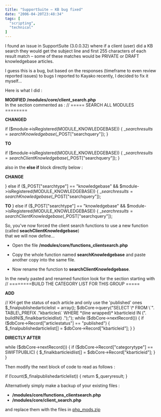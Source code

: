 ```yaml
---
title: "SupportSuite – KB bug fixed"
date: "2006-04-20T23:48:34"
tags: [
  "scripting",
  "technical"
]
---
```

I found an issue in SupportSuite (3.0.0.32) where if a client (user) did a KB search they would get the subject line and first 255 characters of each result match – some of these matches would be PRIVATE or DRAFT knowledgebase articles.

I guess this is a bug, but based on the responses (timeframe to even review reported issues) to bugs I reported to Kayako recently, I decided to fix it myself…

Here is what I did :

**MODIFIED /modules/core/client\_search.php**  
In the section commented as :
// ===== SEARCH ALL MODULES ========

**CHANGED**

if ($module->isRegistered(MODULE\_KNOWLEDGEBASE))
{
$\_searchresults = searchKnowledgebase($\_POST\["searchquery"\]);
}

**TO**

if ($module->isRegistered(MODULE\_KNOWLEDGEBASE))
{
$\_searchresults = searchClientKnowledgebase($\_POST\["searchquery"\]);
}

also in the **else if** block directly below :

**CHANGE**

} else if ($\_POST\["searchtype"\] == "knowledgebase" && $module->isRegistered(MODULE\_KNOWLEDGEBASE)) {
$\_searchresults = searchKnowledgebase($\_POST\["searchquery"\]);

**TO**
} else if ($\_POST\["searchtype"\] == "knowledgebase" && $module->isRegistered(MODULE\_KNOWLEDGEBASE)) {
$\_searchresults = searchClientKnowledgebase($\_POST\["searchquery"\]);

So, you've now forced the client search functions to use a new function (called **seachClientKnowledgebase**)   
that we will now define...

-   Open the file **/modules/core/functions\_clientsearch.php**
    
-   Copy the whole function named **searchKnowledgebase** and paste another copy into the same file.
    
-   Now rename the function to **searchClientKnowledgebase**.

In the newly pasted and renamed function look for the section starting with
// ========BUILD THE CATEGORY LIST FOR THIS GROUP =====

**ADD**

// KH get the status of each article and only use the 'published' ones
$\_finalpublishedarticlelist = array();
$dbCore->query("SELECT \* FROM \`". TABLE\_PREFIX ."kbarticles\` WHERE   
  *(line wrapped)* kbarticleid IN (". buildIN($\_finalkbarticleidlist) .");");
while ($dbCore->nextRecord())
{
if ($dbCore->Record\["articlestatus"\] == "published")
{
$\_finalpublishedarticlelist\[\] = $dbCore->Record\["kbarticleid"\];
}
}

**DIRECTLY AFTER**

while ($dbCore->nextRecord())
{
if ($dbCore->Record\["categorytype"\] == SWIFTPUBLIC)
{
$\_finalkbarticleidlist\[\] = $dbCore->Record\["kbarticleid"\];
}
}

Then modify the next block of code to read as follows :

if (!count($\_finalpublishedarticlelist))
{
return $\_queryresult;
}

Alternatively simply make a backup of your existing files :

-   **/modules/core/functions\_clientsearch.php**
-   **/modules/core/client\_search.php**

and replace them with the files in [php\_mods.zip](https://kapie.com/content/binary/php_mods.zip)
